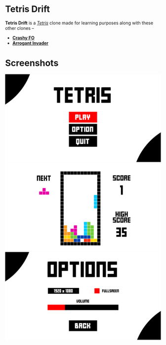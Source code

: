 # Tetris Drift

**Tetris Drift** is a *[Tetris](https://en.wikipedia.org/wiki/Tetris)* clone made for learning purposes along with these other clones –
* **[Crashy FO](https://github.com/showmik/crashy-fo)** 
* **[Arrogant Invader](https://github.com/showmik/arrogant-invader)**

# Screenshots

<img src="Docs/main-menu.png" width="600" alt="main-menu"/> 
<img src="Docs/gameplay.png" width="600" alt="gameplay"/> 
<img src="Docs/options-menu.png" width="600" alt="options-menu"/> 
